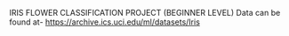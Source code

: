 IRIS FLOWER CLASSIFICATION PROJECT (BEGINNER LEVEL)
Data can be found at- https://archive.ics.uci.edu/ml/datasets/Iris
